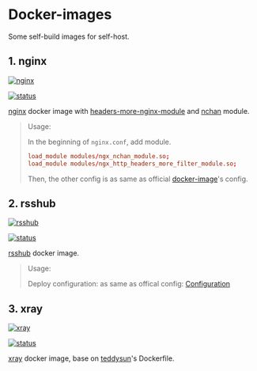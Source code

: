 # Docker-images

Some self-build images for self-host.

## 1. nginx

[![nginx](https://dockeri.co/image/rookiezoe/nginx)](https://hub.docker.com/r/rookiezoe/nginx)

[![status](https://github.com/RookieZoe/docker-images/workflows/nginx-alpine/badge.svg)](https://github.com/RookieZoe/docker-images/actions?query=workflow%3Anginx-alpine)

[nginx](https://nginx.org/download) docker image with [headers-more-nginx-module](https://github.com/openresty/headers-more-nginx-module/releases) and [nchan](https://github.com/slact/nchan/releases) module.

> Usage:
>
> In the beginning of `nginx.conf`, add module.
>
> ```nginx.conf
> load_module modules/ngx_nchan_module.so;
> load_module modules/ngx_http_headers_more_filter_module.so;
> ```
>
> Then, the other config is as same as official [docker-image](https://hub.docker.com/_/nginx)'s config.

## 2. rsshub

[![rsshub](https://dockeri.co/image/rookiezoe/rsshub)](https://hub.docker.com/r/rookiezoe/rsshub)

[![status](https://github.com/RookieZoe/docker-images/workflows/rsshub-alpine/badge.svg)](https://github.com/RookieZoe/docker-images/actions?query=workflow%3Arsshub-alpine)

[rsshub](https://github.com/DIYgod/RSSHub) docker image.

> Usage:
>
> Deploy configuration: as same as offical config: [Configuration](https://docs.rsshub.app/en/install/#configuration-3)

## 3. xray

[![xray](https://dockeri.co/image/rookiezoe/xray)](https://hub.docker.com/r/rookiezoe/xray)

[![status](https://github.com/RookieZoe/docker-images/workflows/xray-alpine/badge.svg)](https://github.com/RookieZoe/docker-images/actions?query=workflow%3Axray-alpine)

[xray](https://github.com/XTLS/Xray-core) docker image, base on [teddysun](https://github.com/teddysun)'s Dockerfile.

